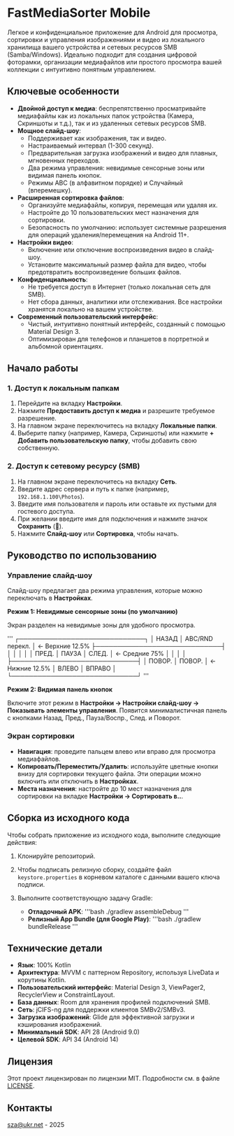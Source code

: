 # FastMediaSorter Mobile

Легкое и конфиденциальное приложение для Android для просмотра, сортировки и управления изображениями и видео из локального хранилища вашего устройства и сетевых ресурсов SMB (Samba/Windows). Идеально подходит для создания цифровой фоторамки, организации медиафайлов или простого просмотра вашей коллекции с интуитивно понятным управлением.

## Ключевые особенности

-   **Двойной доступ к медиа**: беспрепятственно просматривайте медиафайлы как из локальных папок устройства (Камера, Скриншоты и т.д.), так и из удаленных сетевых ресурсов SMB.
-   **Мощное слайд-шоу**:
    -   Поддерживает как изображения, так и видео.
    -   Настраиваемый интервал (1-300 секунд).
    -   Предварительная загрузка изображений и видео для плавных, мгновенных переходов.
    -   Два режима управления: невидимые сенсорные зоны или видимая панель кнопок.
    -   Режимы ABC (в алфавитном порядке) и Случайный (вперемешку).
-   **Расширенная сортировка файлов**:
    -   Организуйте медиафайлы, копируя, перемещая или удаляя их.
    -   Настройте до 10 пользовательских мест назначения для сортировки.
    -   Безопасность по умолчанию: использует системные разрешения для операций удаления/перемещения на Android 11+.
-   **Настройки видео**:
    -   Включение или отключение воспроизведения видео в слайд-шоу.
    -   Установите максимальный размер файла для видео, чтобы предотвратить воспроизведение больших файлов.
-   **Конфиденциальность**:
    -   Не требуется доступ в Интернет (только локальная сеть для SMB).
    -   Нет сбора данных, аналитики или отслеживания. Все настройки хранятся локально на вашем устройстве.
-   **Современный пользовательский интерфейс**:
    -   Чистый, интуитивно понятный интерфейс, созданный с помощью Material Design 3.
    -   Оптимизирован для телефонов и планшетов в портретной и альбомной ориентациях.

## Начало работы

### 1. Доступ к локальным папкам

1.  Перейдите на вкладку **Настройки**.
2.  Нажмите **Предоставить доступ к медиа** и разрешите требуемое разрешение.
3.  На главном экране переключитесь на вкладку **Локальные папки**.
4.  Выберите папку (например, Камера, Скриншоты) или нажмите **+ Добавить пользовательскую папку**, чтобы добавить свою собственную.

### 2. Доступ к сетевому ресурсу (SMB)

1.  На главном экране переключитесь на вкладку **Сеть**.
2.  Введите адрес сервера и путь к папке (например, `192.168.1.100\Photos`).
3.  Введите имя пользователя и пароль или оставьте их пустыми для гостевого доступа.
4.  При желании введите имя для подключения и нажмите значок **Сохранить** (💾).
5.  Нажмите **Слайд-шоу** или **Сортировка**, чтобы начать.

## Руководство по использованию

### Управление слайд-шоу

Слайд-шоу предлагает два режима управления, которые можно переключать в **Настройках**.

**Режим 1: Невидимые сенсорные зоны (по умолчанию)**

Экран разделен на невидимые зоны для удобного просмотра.

'''
┌─────────────────────────────┐
│ НАЗАД   │   ABC/RND перекл. │ ← Верхние 12.5%
├─────────────────────────────┤
│         │        │          │
│ ПРЕД.   │ ПАУЗА  │   СЛЕД.   │ ← Средние 75%
│         │        │          │
├─────────────────────────────┤
│ ПОВОР.  │      ПОВОР.       │ ← Нижние 12.5%
│  ВЛЕВО  │       ВПРАВО      │
└─────────────────────────────┘
'''

**Режим 2: Видимая панель кнопок**

Включите этот режим в **Настройки → Настройки слайд-шоу → Показывать элементы управления**. Появится минималистичная панель с кнопками Назад, Пред., Пауза/Воспр., След. и Поворот.

### Экран сортировки

-   **Навигация**: проведите пальцем влево или вправо для просмотра медиафайлов.
-   **Копировать/Переместить/Удалить**: используйте цветные кнопки внизу для сортировки текущего файла. Эти операции можно включить или отключить в **Настройках**.
-   **Места назначения**: настройте до 10 мест назначения для сортировки на вкладке **Настройки → Сортировать в..**.

## Сборка из исходного кода

Чтобы собрать приложение из исходного кода, выполните следующие действия:

1.  Клонируйте репозиторий.
2.  Чтобы подписать релизную сборку, создайте файл `keystore.properties` в корневом каталоге с данными вашего ключа подписи.
3.  Выполните соответствующую задачу Gradle:

    -   **Отладочный APK**:
        '''bash
        ./gradlew assembleDebug
        '''
    -   **Релизный App Bundle (для Google Play)**:
        '''bash
        ./gradlew bundleRelease
        '''

## Технические детали

-   **Язык**: 100% Kotlin
-   **Архитектура**: MVVM с паттерном Repository, используя LiveData и корутины Kotlin.
-   **Пользовательский интерфейс**: Material Design 3, ViewPager2, RecyclerView и ConstraintLayout.
-   **База данных**: Room для хранения профилей подключений SMB.
-   **Сеть**: jCIFS-ng для поддержки клиентов SMBv2/SMBv3.
-   **Загрузка изображений**: Glide для эффективной загрузки и кэширования изображений.
-   **Минимальный SDK**: API 28 (Android 9.0)
-   **Целевой SDK**: API 34 (Android 14)

## Лицензия

Этот проект лицензирован по лицензии MIT. Подробности см. в файле [LICENSE](LICENSE).

## Контакты

sza@ukr.net - 2025
